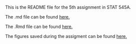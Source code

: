 This is the README file for the 5th assignment in STAT 545A.

The .md file can be found [here.](hw05/hw05.md)

The .Rmd file can be found [here.](hw05/hw05.Rmd)

The figures saved during the assigment can be found [here.](hw05/ggsave_figs)


